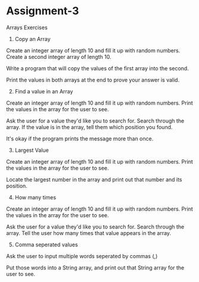# Assignment-3

Arrays Exercises

1. Copy an Array

Create an integer array of length 10 and fill it up with random numbers.
Create a second integer array of length 10.

Write a program that will copy the values of the first array into the second.

Print the values in both arrays at the end to prove your answer is valid.

2. Find a value in an Array

Create an integer array of length 10 and fill it up with random numbers.
Print the values in the array for the user to see.

Ask the user for a value they'd like you to search for.
Search through the array.
If the value is in the array, tell them which position you found.

It's okay if the program prints the message more than once.

3. Largest Value

Create an integer array of length 10 and fill it up with random numbers.
Print the values in the array for the user to see.

Locate the largest number in the array and print out that number and its position.

4. How many times

Create an integer array of length 10 and fill it up with random numbers.
Print the values in the array for the user to see.

Ask the user for a value they'd like you to search for.
Search through the array.
Tell the user how many times that value appears in the array.

5. Comma seperated values

Ask the user to input multiple words seperated by commas (,)

Put those words into a String array, and print out that String array 
for the user to see.
